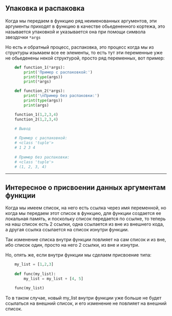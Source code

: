 Упаковка и распаковка
---

Когда мы передаем в функцию ряд неименованных аргументов, эти аргументы 
приходят в функцию в качестве обьедененного кортежа, это называется
упаковкой и указывается она при помощи символа звездочки `*args` 

Но есть и обратный процесс, распаковка, это процесс когда мы из структуры
изымаем все ее элементы, то есть тут эти переменные уже не обьеденены
некой структурой, просто ряд переменных, вот пример:

```python
    def function_1(*args):
        print('Пример с распаковкой:')
        print(type(args))
        print(*args)

    def function_2(*args):
        print('\nПример без распаковки:')
        print(type(args))
        print(args)

    function_1(1,2,3,4)
    function_2(1,2,3,4)

    # Вывод
    
    # Пример с распаковкой:
    # <class 'tuple'>
    # 1 2 3 4
    
    # Пример без распаковки:
    # <class 'tuple'>
    # (1, 2, 3, 4)
```

---

Интересное о присвоении данных аргументам функции
---

Когда мы имеем список, на него есть ссылка через имя переменной, но когда 
мы передаем этот список в функцию, для функции создается ее локальная
память, и поскольку список передается по ссылке, то теперь на наш список
есть 2 ссылки, одна ссылается из вне из внешнего кода, а другая ссылка
ссылается на список изнутри функции.

Так изменение списка внутри функции повлияет на сам список и из вне, ибо 
список один, просто на него 2 ссылки, из вне и изнутри.

Но, опять же, если внутри функции мы сделаем присвоение типа:

```python
    my_list = [1,2,3]
    
    def func(my_list):
        my_list = my_list + [4, 5]

    func(my_list)
```

То в таком случае, новый my_list внутри функции уже больше не будет 
ссылаться на внешний список, и его изменение не повлияет на внешний
список. 
